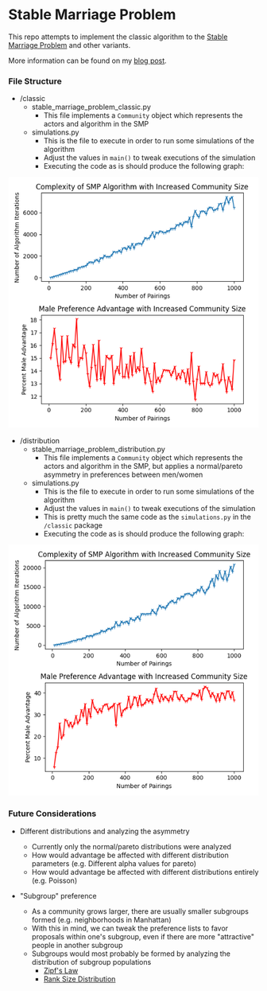 # Stable Marriage Problem


This repo attempts to implement the classic algorithm to the
 [Stable Marriage Problem](https://en.wikipedia.org/wiki/Stable_marriage_problem) and other variants.
 
 More information can be found on my [blog post](https://www.arvarik.com/the-stable-marriage-problem-and-modern-dating).
 
 
### File Structure

* /classic
    * stable_marriage_problem_classic.py
        * This file implements a `Community` object which represents the actors and algorithm in the SMP
    * simulations.py
        * This is the file to execute in order to run some simulations of the algorithm
        * Adjust the values in `main()` to tweak executions of the simulation
        * Executing the code as is should produce the following graph:

<p align="center">
    <img src="./assets/classic_simulation_multiple_iterations.png">
</p>

* /distribution
    * stable_marriage_problem_distribution.py
        * This file implements a `Community` object which represents the actors and algorithm in the SMP, but applies
          a normal/pareto asymmetry in preferences between men/women
    * simulations.py
        * This is the file to execute in order to run some simulations of the algorithm
        * Adjust the values in `main()` to tweak executions of the simulation
        * This is pretty much the same code as the `simulations.py` in the `/classic` package
        * Executing the code as is should produce the following graph:

<p align="center">
    <img src="./assets/smp_distribution.png">
</p>


### Future Considerations

* Different distributions and analyzing the asymmetry
    * Currently only the normal/pareto distributions were analyzed
    * How would advantage be affected with different distribution parameters (e.g. Different alpha values for pareto)
    * How would advantage be affected with different distributions entirely (e.g. Poisson)

* "Subgroup" preference
    * As a community grows larger, there are usually smaller subgroups formed (e.g. neighborhoods in Manhattan)
    * With this in mind, we can tweak the preference lists to favor proposals within one's subgroup, even if there are
      more "attractive" people in another subgroup
    * Subgroups would most probably be formed by analyzing the distribution of subgroup populations
        * [Zipf's Law](https://en.wikipedia.org/wiki/Zipf%27s_law)
        * [Rank Size Distribution](https://en.wikipedia.org/wiki/Rank-size_distribution)
